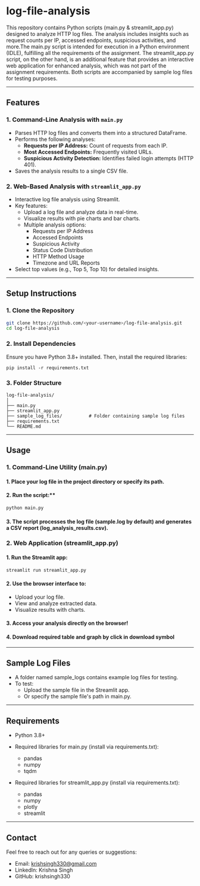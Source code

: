 # log-file-analysis
This repository contains Python scripts (main.py & streamlit_app.py) designed to analyze HTTP log files. The analysis includes insights such as request counts per IP, accessed endpoints, suspicious activities, and more.The main.py script is intended for execution in a Python environment (IDLE), fulfilling all the requirements of the assignment. The streamlit_app.py script, on the other hand, is an additional feature that provides an interactive web application for enhanced analysis, which was not part of the assignment requirements. Both scripts are accompanied by sample log files for testing purposes.

---

## **Features**  

### **1. Command-Line Analysis with `main.py`**  
- Parses HTTP log files and converts them into a structured DataFrame.  
- Performs the following analyses:  
  - **Requests per IP Address:** Count of requests from each IP.  
  - **Most Accessed Endpoints:** Frequently visited URLs.  
  - **Suspicious Activity Detection:** Identifies failed login attempts (HTTP 401).  
- Saves the analysis results to a single CSV file.  

### **2. Web-Based Analysis with `streamlit_app.py`**  
- Interactive log file analysis using Streamlit.  
- Key features:  
  - Upload a log file and analyze data in real-time.  
  - Visualize results with pie charts and bar charts.  
  - Multiple analysis options:
    - Requests per IP Address  
    - Accessed Endpoints  
    - Suspicious Activity  
    - Status Code Distribution  
    - HTTP Method Usage  
    - Timezone and URL Reports  
- Select top values (e.g., Top 5, Top 10) for detailed insights.  

---

## **Setup Instructions**  

### **1. Clone the Repository**  
```bash
git clone https://github.com/<your-username>/log-file-analysis.git
cd log-file-analysis
```
### **2. Install Dependencies**
Ensure you have Python 3.8+ installed. Then, install the required libraries:
```
pip install -r requirements.txt
```
### **3. Folder Structure**
```
log-file-analysis/
│
├── main.py
├── streamlit_app.py           
├── sample_log_files/          # Folder containing sample log files
├── requirements.txt
└── README.md
```
---
## **Usage**
### **1. Command-Line Utility (main.py)**
#### 1.  Place your log file in the project directory or specify its path.
#### 2.  Run the script:**
```bash
python main.py
```
#### 3.  The script processes the log file (sample.log by default) and generates a CSV report (log_analysis_results.csv).
### **2. Web Application (streamlit_app.py)**
#### 1.  Run the Streamlit app:
```bash
streamlit run streamlit_app.py
```
#### 2.  Use the browser interface to:
- Upload your log file.
- View and analyze extracted data.
- Visualize results with charts.
#### 3.  Access your analysis directly on the browser!
#### 4.  Download required table and graph by click in download  symbol

---

## **Sample Log Files**
- A folder named sample_logs contains example log files for testing.
- To test:
  -  Upload the sample file in the Streamlit app.
  -  Or specify the sample file's path in main.py.

---
## **Requirements**
-  Python 3.8+
-  Required libraries for main.py (install via requirements.txt):
    - pandas
    - numpy
    - tqdm
  
-  Required libraries for streamlit_app.py (install via requirements.txt):
    -  pandas
    -  numpy
    -  plotly
    -  streamlit
  

---

## **Contact**
Feel free to reach out for any queries or suggestions:

-  Email: krishsingh330@gmail.com
-  LinkedIn: Krishna Singh
-  GitHub: krishsingh330

